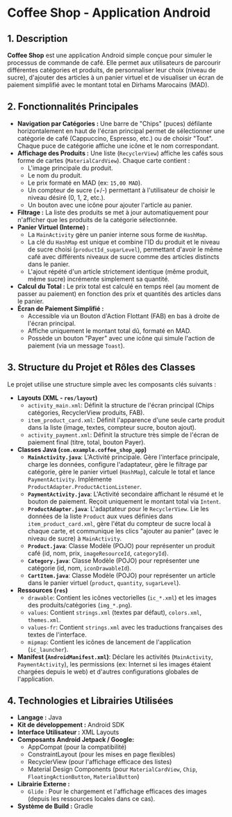 # Coffee Shop - Application Android

## 1. Description

**Coffee Shop** est une application Android simple conçue pour simuler le processus de commande de café. Elle permet aux utilisateurs de parcourir différentes catégories et produits, de personnaliser leur choix (niveau de sucre), d'ajouter des articles à un panier virtuel et de visualiser un écran de paiement simplifié avec le montant total en Dirhams Marocains (MAD).


## 2. Fonctionnalités Principales

*   **Navigation par Catégories :** Une barre de "Chips" (puces) défilante horizontalement en haut de l'écran principal permet de sélectionner une catégorie de café (Cappuccino, Espresso, etc.) ou de choisir "Tout". Chaque puce de catégorie affiche une icône et le nom correspondant.
*   **Affichage des Produits :** Une liste (`RecyclerView`) affiche les cafés sous forme de cartes (`MaterialCardView`). Chaque carte contient :
    *   L'image principale du produit.
    *   Le nom du produit.
    *   Le prix formaté en MAD (ex: `15,00 MAD`).
    *   Un compteur de sucre (+/-) permettant à l'utilisateur de choisir le niveau désiré (0, 1, 2, etc.).
    *   Un bouton avec une icône pour ajouter l'article au panier.
*   **Filtrage :** La liste des produits se met à jour automatiquement pour n'afficher que les produits de la catégorie sélectionnée.
*   **Panier Virtuel (Interne) :**
    *   La `MainActivity` gère un panier interne sous forme de `HashMap`.
    *   La clé du `HashMap` est unique et combine l'ID du produit et le niveau de sucre choisi (`productId_sugarLevel`), permettant d'avoir le même café avec différents niveaux de sucre comme des articles distincts dans le panier.
    *   L'ajout répété d'un article strictement identique (même produit, même sucre) incrémente simplement sa quantité.
*   **Calcul du Total :** Le prix total est calculé en temps réel (au moment de passer au paiement) en fonction des prix et quantités des articles dans le panier.
*   **Écran de Paiement Simplifié :**
    *   Accessible via un Bouton d'Action Flottant (FAB) en bas à droite de l'écran principal.
    *   Affiche uniquement le montant total dû, formaté en MAD.
    *   Possède un bouton "Payer" avec une icône qui simule l'action de paiement (via un message `Toast`).

## 3. Structure du Projet et Rôles des Classes

Le projet utilise une structure simple avec les composants clés suivants :

*   **Layouts (XML - `res/layout`)**
    *   `activity_main.xml`: Définit la structure de l'écran principal (Chips catégories, RecyclerView produits, FAB).
    *   `item_product_card.xml`: Définit l'apparence d'une seule carte produit dans la liste (image, textes, compteur sucre, bouton ajout).
    *   `activity_payment.xml`: Définit la structure très simple de l'écran de paiement final (titre, total, bouton Payer).
*   **Classes Java (`com.example.coffee_shop_app`)**
    *   **`MainActivity.java`**: L'Activité principale. Gère l'interface principale, charge les données, configure l'adaptateur, gère le filtrage par catégorie, gère le panier virtuel (`HashMap`), calcule le total et lance `PaymentActivity`. Implémente `ProductAdapter.ProductActionListener`.
    *   **`PaymentActivity.java`**: L'Activité secondaire affichant le résumé et le bouton de paiement. Reçoit uniquement le montant total via `Intent`.
    *   **`ProductAdapter.java`**: L'adaptateur pour le `RecyclerView`. Lie les données de la liste `Product` aux vues définies dans `item_product_card.xml`, gère l'état du compteur de sucre local à chaque carte, et communique les clics "ajouter au panier" (avec le niveau de sucre) à `MainActivity`.
    *   **`Product.java`**: Classe Modèle (POJO) pour représenter un produit café (id, nom, prix, `imageResourceId`, `categoryId`).
    *   **`Category.java`**: Classe Modèle (POJO) pour représenter une catégorie (id, nom, `iconDrawableId`).
    *   **`CartItem.java`**: Classe Modèle (POJO) pour représenter un article dans le panier virtuel (`product`, `quantity`, `sugarLevel`).
*   **Ressources (`res`)**
    *   `drawable`: Contient les icônes vectorielles (`ic_*.xml`) et les images des produits/catégories (`img_*.png`).
    *   `values`: Contient `strings.xml` (textes par défaut), `colors.xml`, `themes.xml`.
    *   `values-fr`: Contient `strings.xml` avec les traductions françaises des textes de l'interface.
    *   `mipmap`: Contient les icônes de lancement de l'application (`ic_launcher`).
*   **Manifest (`AndroidManifest.xml`)**: Déclare les activités (`MainActivity`, `PaymentActivity`), les permissions (ex: Internet si les images étaient chargées depuis le web) et d'autres configurations globales de l'application.

## 4. Technologies et Librairies Utilisées

*   **Langage :** Java
*   **Kit de développement :** Android SDK
*   **Interface Utilisateur :** XML Layouts
*   **Composants Android Jetpack / Google:**
    *   AppCompat (pour la compatibilité)
    *   ConstraintLayout (pour les mises en page flexibles)
    *   RecyclerView (pour l'affichage efficace des listes)
    *   Material Design Components (pour `MaterialCardView`, `Chip`, `FloatingActionButton`, `MaterialButton`)
*   **Librairie Externe :**
    *   `Glide` : Pour le chargement et l'affichage efficaces des images (depuis les ressources locales dans ce cas).
*   **Système de Build :** Gradle

